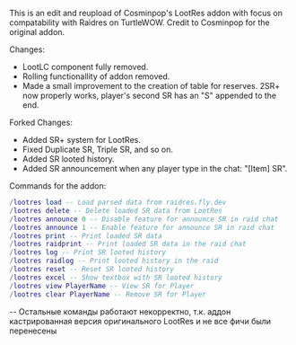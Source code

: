 This is an edit and reupload of Cosminpop's LootRes addon with focus on compatability with Raidres on TurtleWOW. Credit to Cosminpop for the original addon.

Changes:
- LootLC component fully removed.
- Rolling functionallity of addon removed.
- Made a small improvement to the creation of table for reserves. 2SR+ now properly works, player's second SR has an "S" appended to the end.

Forked Changes:
- Added SR+ system for LootRes.
- Fixed Duplicate SR, Triple SR, and so on.
- Added SR looted history.
- Added SR announcement when any player type in the chat: "[Item] SR".

Commands for the addon:

```lua
/lootres load -- Load parsed data from raidres.fly.dev
/lootres delete -- Delete loaded SR data from LootRes
/lootres announce 0 -- Disable feature for announce SR in raid chat
/lootres announce 1 -- Enable feature for announce SR in raid chat
/lootres print -- Print loaded SR data
/lootres raidprint -- Print loaded SR data in the raid chat
/lootres log -- Print SR looted history
/lootres raidlog -- Print looted history in the raid
/lootres reset -- Reset SR looted history
/lootres excel -- Show textbox with SR looted history
/lootres view PlayerName -- View SR for Player
/lootres clear PlayerName -- Remove SR for Player
```

-- Остальные команды работают некорректно, т.к. аддон кастрированная версия оригинального LootRes и не все фичи были перенесены